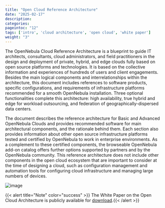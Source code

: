 ```yaml
---
title: "Open Cloud Reference Architecture"
date: "2025-02-17"
description:
categories:
pageintoc: "12"
tags: ['intro', 'cloud architecture', 'open cloud', 'white paper']
weight: "3"
---
```


<a id="open-cloud-architecture"></a>

<a id="plan"></a>

<!--# Open Cloud Reference Architecture -->

The OpenNebula Cloud Reference Architecture is a blueprint to guide IT architects, consultants, cloud‬ ‭administrators, and field practitioners in the design and deployment of private, hybrid, and edge clouds‬ ‭fully based on ‬‭open source platforms and technologies‭. ‬‭It is based on the collective information and‬ ‭experiences of hundreds of users and client engagements. Besides the main logical components and‬ ‭interrelationships within the architecture, this document includes references to software products, specific‬ ‭configurations, and requirements of infrastructure platforms recommended for a‬‭ smooth OpenNebula‬ ‭installation‭. Three optional functionalities complete‬ ‭this architecture: high availability, true hybrid and‬ ‭edge for workload outsourcing, and federation of geographically-dispersed data centers.‬

The document describes the reference architecture for Basic and Advanced OpenNebula Clouds and provides recommended software for main architectural components, and the rationale behind them. Each section also provides information about other open source infrastructure platforms tested and certified by OpenNebula to work in enterprise environments. As a complement to these certified components, the browseable OpenNebula add-on catalog offers further options supported by partners and by the OpenNebula community. This reference architecture does not include other components in the open cloud ecosystem that are important to consider at the time of designing a cloud, such as configuration management and automation tools for configuring cloud infrastructure and managing large numbers of devices.

![image](/images/open_cloud_arch-view.png)

{{< alert title="Note" color="success" >}}
The White Paper on the Open Cloud Architecture is publicly available for [download](https://support.opennebula.pro/hc/en-us/articles/204210319-Open-Cloud-Reference-Architecture-White-Paper).{{< /alert >}} 
